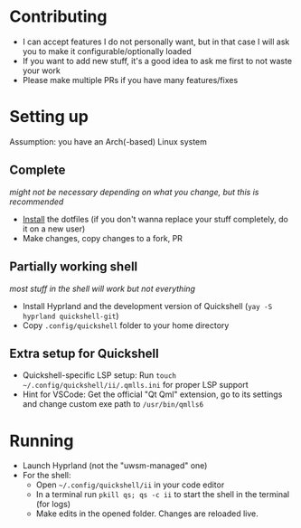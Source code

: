# Contributing

- I can accept features I do not personally want, but in that case I will ask you to make it configurable/optionally loaded
- If you want to add new stuff, it's a good idea to ask me first to not waste your work
- Please make multiple PRs if you have many features/fixes

# Setting up

Assumption: you have an Arch(-based) Linux system

## Complete

_might not be necessary depending on what you change, but this is recommended_

- [Install](https://end-4.github.io/dots-hyprland-wiki/en/ii-qs/01setup/) the dotfiles (if you don't wanna replace your stuff completely, do it on a new user)
- Make changes, copy changes to a fork, PR

## Partially working shell

_most stuff in the shell will work but not everything_

- Install Hyprland and the development version of Quickshell (`yay -S hyprland quickshell-git`)
- Copy `.config/quickshell` folder to your home directory

## Extra setup for Quickshell
- Quickshell-specific LSP setup: Run `touch ~/.config/quickshell/ii/.qmlls.ini` for proper LSP support
- Hint for VSCode: Get the official "Qt Qml" extension, go to its settings and change custom exe path to `/usr/bin/qmlls6`

# Running

- Launch Hyprland (not the "uwsm-managed" one)
- For the shell:
  - Open `~/.config/quickshell/ii` in your code editor
  - In a terminal run `pkill qs; qs -c ii` to start the shell in the terminal (for logs)
  - Make edits in the opened folder. Changes are reloaded live.
